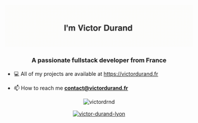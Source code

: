 <img src="https://github.com/victordrnd/victordrnd/blob/master/victordrnd2.gif?raw=true" alt="react" width="" />
<h3 align="center">A passionate fullstack developer from France</h3>

- 💻 All of my projects are available at https://victordurand.fr

- 📫 How to reach me **contact@victordurand.fr**




<p align="center">
  <img src="https://github-readme-stats.vercel.app/api?username=victordrnd&show_icons=true" alt="victordrnd" /> 
</p>

<p align="center">
<a href="https://linkedin.com/in/victor-durand-lyon" target="blank"><img align="center" src="https://cdn.jsdelivr.net/npm/simple-icons@3.0.1/icons/linkedin.svg" alt="victor-durand-lyon" height="20" width="20" /></a>
</p>
